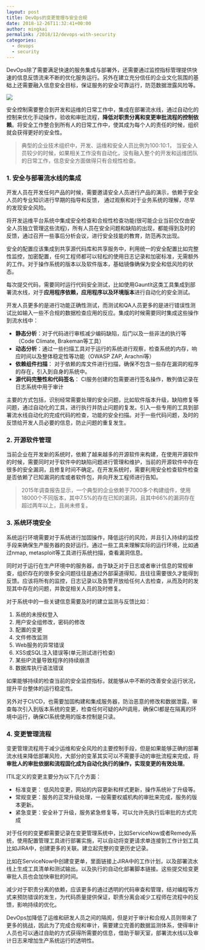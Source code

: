```yaml
---
layout: post
title: DevOps的变更管理与安全合规
date: 2018-12-26T11:32:41+00:00
author: mingkai
permalink: /2018/12/devops-with-security
categories:
  - devops
  - security
---
```


DevOps除了需要满足快速的服务集成与部署外，还需要通过监控指标管理提供快速的信息反馈流来不断的优化服务运行。另外在建立充分信任的企业文化氛围的基础上还需要融入信息安全目标，保证服务的安全可靠运行，防范数据泄露风险等。

![](https://i1.wp.com/blog.sqreen.io/wp-content/uploads/2017/07/SecDevOps@2x.jpg?fit=1024%2C390&ssl=1)

安全控制需要整合到开发和运维的日常工作中，集成在部署流水线，通过自动化的控制来优化手动操作，验收和审批流程，**降低对职责分离和变更审批流程的控制依赖**。将安全工作整合到所有人的日常工作中，使其成为每个人的责任的时候，组织就会获得更好的安全性。

> 典型的企业技术组织中，开发、运维和安全人员比例为100:10:1， 当安全人员较少的时候，如果相关工作没有自动化，没有融入整个的开发和运维团队的日常工作，信息安全方面做得只有合规性检查。

### 1. 安全与部署流水线的集成



开发人员在开发任何产品的时候，需要邀请安全人员进行产品的演示，依赖于安全人员的专业知识进行早期的指导和反馈， 通过观察和对于业务系统的理解，尽早的发现安全风险。

将开发运维平台系统中集成安全检查和合规性检查功能(很可能企业当前仅仅由安全人员独立管理这些流程)，所有人员在安全问题和缺陷的出现，都能得到及时的反馈，通过召开一些事后分析会议，进行安全技能的教育，防范再次出现。

安全的配置应该集成到共享源代码库和共享服务中，利用统一的安全配置比如完整性监控，加密配置，任何工程师都可以轻松的使用日志记录和加密标准，无需额外的工作。对于操作系统的版本以及软件版本，基础镜像确保为安全和低风险的状态。

每次提交代码，需要同时运行代码安全测试，比如使用Gauntlt这类工具集成到部署流水线，对于**应用程序依赖，应用程序以及环境版本**进行自动化的安全测试。

开发人员更多的是进行功能正确性测试，而测试和QA人员更多的是进行错误性测试比如输入一些不合规的数据检查应用的反应。集成的时候需要同时集成这些操作到流水线中：

- **静态分析**：对于代码进行审核减少编码缺陷，后门以及一些非法的执行等（Code Climate, Brakeman等工具）
- **动态分析**：通过一些扫描工具对于运行的系统进行观察，检查系统的内存，响应时间以及整体稳定性等功能（OWASP ZAP, Arachni等）
- **依赖组件扫描**： 对于依赖的库文件进行扫描，确保不包含一些存在漏洞的程序的存在，引入到自身的系统中。
- **源代码完整性和代码签名**： CI服务创建的包需要进行签名操作，散列值记录在日志系统中用于审计

主要的方式包括，识别经常需要处理的安全问题，比如软件版本升级，缺陷修复等问题，通过自动化的工具，进行执行并防止问题的复发。引入一些专用的工具到部署流水线自动化的完成代码的检查，功能的安全扫描。对于一些代码问题，及时的反馈给开发人员必要的信息，防止问题的重复发生。

### 2. 开源软件管理

当前企业在开发新的系统时，依赖了越来越多的开源软件来构建，在使用开源软件的时候，需要同时对于软件中的缺陷问题进行管理和维护，当前的开源软件中存在很多的安全漏洞，且修复时间不确定。在开发系统时，需要利用安全检查软件检查是否依赖了已知漏洞的库或者软件包，并向开发工程师进行告知。

> 2015年调查报告显示，一个典型的企业依赖于7000多个构建组件，使用18000个不同版本，其中7.5%的存在已知的漏洞，且其中66%的漏洞存在超过两年以上，且尚未修复。

### 3. 系统环境安全

系统运行环境需要对于系统进行加固操作，降低运行的风险，并且引入持续的监控手段来确保生产服务器的良好运行。通过一些工具来理解实际的运行环境，比如通过nmap, metasploit等工具进行系统扫描，查看漏洞信息。

同时对于运行在生产环境中的服务器，由于缺乏对于日志或者审计信息的常规审查，组织存在的很多安全问题往往是通过外部渠道得知，且往往需要很久才能得到反馈。应该将所有的监控，日志记录以及告警开放给任何人去检查，从而及时的发现其中存在的问题，并敦促相关人员的及时修复。

对于系统中的一些关键信息需要及时的建立监测与反馈比如：

1. 系统的未授权登入
2. 用户安全组修改，密码的修改
3. 配置的变更
4. 文件修改监测
5. Web服务的异常错误
6. XSS或SQL注入错误等(单元测试进行检查)
7. 某些IP流量导致程序的持续崩溃
8. 数据库执行语法错误

如果能够持续的检查当前的安全监控指标，就能够从中不断的改善安全运行状况，提升平台整体的运行稳定性。

另外对于CI/CD，也需要加固构建和集成服务器，防治恶意的修改和数据泄露，审查每次引入到版本系统的变更，检查任何可疑的API调用，确保CI都是在隔离的环境中运行，确保CI系统使用的版本控制是只读。

### 4. 变更管理流程

变更管理流程用于减少运维和安全风险的主要控制手段，但是如果能够正确的部署流水线来降低部署风险，大部分的变革其实可以不需要手动的审批流程来完成，将**审批人的审批依据和流程固化成为自动化执行的操作，实现变更的有效处理**。

ITIL定义的变更主要分为以下几个方面：

- 标准变更： 低风险变更，网站的内容更新和样式更新，操作系统补丁升级等。
- 常规变更：服务的正常升级处理，一般需要权威机构的审批来完成，服务的版本更新。
- 紧急变更：安全补丁升级，服务紧急修复等，可以允许先执行后审批的方式完成

对于任何的变更都需要记录在变更管理系统中，比如ServiceNow或者Remedy系统，使用配置管理工具进行部署实施，可以自动将变更请求单连接到工作计划工具比如JIRA中，创建更多的关联。建立起完整的变更历史记录。

比如在ServiceNow中创建变更单，里面链接上JIRA中的工作计划，以及部署流水线上生成工具清单和测试输出。以及执行的自动化部署脚本链接。这些提交给变更审批人员也会加快审批的时间。

减少对于职责分离的依赖，应该更多的通过透明的代码审查和管理，结对编程等方式来预防错误的发生，为代码质量提供保证，职责分离会减少工程师在流程中的反馈，影响持续的优化。

DevOps加降低了运维和研发人员之间的隔阂，但是对于审计和合规人员则带来了更多的挑战，因此为了完成合规和审计，需要建立完善的数据监测体系，使得审计人员也可以通过自助的方式获得所需要的信息，借助于聊天室，部署流水线以及审计日志来增加生产系统运行的透明性。

